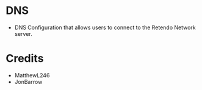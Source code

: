 # DNS
- DNS Configuration that allows users to connect to the Retendo Network server.

# Credits
- MatthewL246
- JonBarrow
